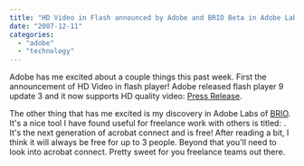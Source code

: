 ```yaml
---
title: "HD Video in Flash announced by Adobe and BRIO Beta in Adobe Labs!"
date: "2007-12-11"
categories: 
  - "adobe"
  - "technology"
---
```


Adobe has me excited about a couple things this past week. First the announcement of HD Video in flash player! Adobe released flash player 9 update 3 and it now supports HD quality video: [Press Release](http://www.adobe.com/aboutadobe/pressroom/pressreleases/200712/120407adobemoviestar.html).

The other thing that has me excited is my discovery in Adobe Labs of [BRIO](http://labs.adobe.com/technologies/brio/). It's a nice tool I have found useful for freelance work with others is titled: . It's the next generation of acrobat connect and is free! After reading a bit, I think it will always be free for up to 3 people. Beyond that you'll need to look into acrobat connect. Pretty sweet for you freelance teams out there.

